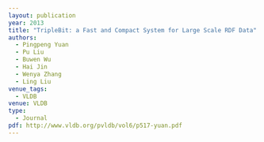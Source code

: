 ```yaml
---
layout: publication
year: 2013
title: "TripleBit: a Fast and Compact System for Large Scale RDF Data"
authors:
  - Pingpeng Yuan
  - Pu Liu
  - Buwen Wu
  - Hai Jin
  - Wenya Zhang
  - Ling Liu
venue_tags:
  - VLDB
venue: VLDB
type:
  - Journal
pdf: http://www.vldb.org/pvldb/vol6/p517-yuan.pdf
---
```

